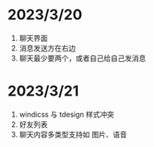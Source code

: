 # 2023/3/20
1. 聊天界面
2. 消息发送方在右边
3. 聊天最少要两个，或者自己给自己发消息

# 2023/3/21
1. windicss 与 tdesign 样式冲突
2. 好友列表
3. 聊天内容多类型支持如 图片、语音
